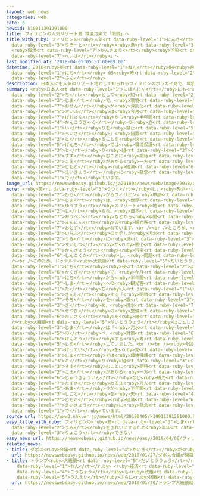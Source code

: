 ```yaml
---
layout: web_news
categories: web
cate: 6
newsid: k10011391291000
title: フィリピンの人気リゾート島 環境汚染で「閉鎖」へ
title_with_ruby: フィリピンの<ruby>人気<rt data-ruby-level="1">にんき</rt></ruby><ruby>リゾート<rt
  data-ruby-level="3">りぞーと</rt></ruby><ruby>島<rt data-ruby-level="3">とう</rt></ruby>
  <ruby>環境<rt data-ruby-level="7">かんきょう</rt></ruby><ruby>汚染<rt data-ruby-level="7">おせん</rt></ruby>で「<ruby>閉鎖<rt
  data-ruby-level="7">へいさ</rt></ruby>」へ
last_modified_at: '2018-04-05T05:51:00+09:00'
datetime: 2018<ruby>年<rt data-ruby-level="1">ねん</rt></ruby>04<ruby>月<rt data-ruby-level="1">がつ</rt></ruby>05<ruby>日<rt
  data-ruby-level="1">にち</rt></ruby> 05<ruby>時<rt data-ruby-level="2">じ</rt></ruby>51<ruby>分<rt
  data-ruby-level="2">ふん</rt></ruby>
description: 日本人にも人気のリゾート地として知られるフィリピンのボラカイ島で、環境汚染が深刻化しているとして、フィリピン政府は今月下旬から半年間観光客の立ち入りを禁止する「閉鎖」措置を取ることを決め、現地では環境保護の取り組みが進むことに期待の声があがる一方、地元経済への影響に懸念も出ています。
summary: <ruby>日本人<rt data-ruby-level="1">にほんじん</rt></ruby>にも<ruby>人気<rt data-ruby-level="1">にんき</rt></ruby>のリゾート<ruby>地<rt
  data-ruby-level="2">ち</rt></ruby>として<ruby>知<rt data-ruby-level="2">し</rt></ruby>られるフィリピンのボラカイ<ruby>島<rt
  data-ruby-level="3">じま</rt></ruby>で、<ruby>環境<rt data-ruby-level="7">かんきょう</rt></ruby><ruby>汚染<rt
  data-ruby-level="7">おせん</rt></ruby>が<ruby>深刻化<rt data-ruby-level="6">しんこくか</rt></ruby>しているとして、フィリピン<ruby>政府<rt
  data-ruby-level="5">せいふ</rt></ruby>は<ruby>今月<rt data-ruby-level="2">こんげつ</rt></ruby><ruby>下旬<rt
  data-ruby-level="7">げじゅん</rt></ruby>から<ruby>半年間<rt data-ruby-level="2">はんとしかん</rt></ruby><ruby>観光客<rt
  data-ruby-level="4">かんこうきゃく</rt></ruby>の<ruby>立<rt data-ruby-level="1">た</rt></ruby>ち<ruby>入<rt
  data-ruby-level="1">い</rt></ruby>りを<ruby>禁止<rt data-ruby-level="5">きんし</rt></ruby>する「<ruby>閉鎖<rt
  data-ruby-level="7">へいさ</rt></ruby>」<ruby>措置<rt data-ruby-level="7">そち</rt></ruby>を<ruby>取<rt
  data-ruby-level="3">と</rt></ruby>ることを<ruby>決<rt data-ruby-level="3">き</rt></ruby>め、<ruby>現地<rt
  data-ruby-level="5">げんち</rt></ruby>では<ruby>環境保護<rt data-ruby-level="7">かんきょうほご</rt></ruby>の<ruby>取<rt
  data-ruby-level="3">と</rt></ruby>り<ruby>組<rt data-ruby-level="3">く</rt></ruby>みが<ruby>進<rt
  data-ruby-level="3">すす</rt></ruby>むことに<ruby>期待<rt data-ruby-level="3">きたい</rt></ruby>の<ruby>声<rt
  data-ruby-level="2">こえ</rt></ruby>があがる<ruby>一方<rt data-ruby-level="2">いっぽう</rt></ruby>、<ruby>地元<rt
  data-ruby-level="2">じもと</rt></ruby><ruby>経済<rt data-ruby-level="6">けいざい</rt></ruby>への<ruby>影響<rt
  data-ruby-level="7">えいきょう</rt></ruby>に<ruby>懸念<rt data-ruby-level="7">けねん</rt></ruby>も<ruby>出<rt
  data-ruby-level="1">で</rt></ruby>ています。
image_url: https://newswebeasy.github.io/ja201804/news/web/image/2018/04/05/K10011391291_1804050908_1804050927_01_02.jpg
more: <ruby>美<rt data-ruby-level="3">うつく</rt></ruby>しい<ruby>砂浜<rt data-ruby-level="7">すなはま</rt></ruby>が<ruby>広<rt
  data-ruby-level="2">ひろ</rt></ruby>がるフィリピン<ruby>中部<rt data-ruby-level="3">ちゅうぶ</rt></ruby>のボラカイ<ruby>島<rt
  data-ruby-level="3">じま</rt></ruby>は、<ruby>世界<rt data-ruby-level="3">せかい</rt></ruby><ruby>有数<rt
  data-ruby-level="3">ゆうすう</rt></ruby>のリゾート<ruby>地<rt data-ruby-level="2">ち</rt></ruby>として<ruby>知<rt
  data-ruby-level="2">し</rt></ruby>られ、<ruby>日本<rt data-ruby-level="1">にっぽん</rt></ruby>や<ruby>欧米<rt
  data-ruby-level="7">おうべい</rt></ruby>などから<ruby>年間<rt data-ruby-level="2">ねんかん</rt></ruby>２００<ruby>万人<rt
  data-ruby-level="2">まんにん</rt></ruby>の<ruby>観光客<rt data-ruby-level="4">かんこうきゃく</rt></ruby>が<ruby>訪<rt
  data-ruby-level="7">おとず</rt></ruby>れています。<br /><br />ところが、<ruby>島<rt data-ruby-level="3">しま</rt></ruby>では<ruby>一部<rt
  data-ruby-level="3">いちぶ</rt></ruby>のホテルが<ruby>汚水<rt data-ruby-level="7">おすい</rt></ruby>をそのまま<ruby>海<rt
  data-ruby-level="2">うみ</rt></ruby>に<ruby>流<rt data-ruby-level="3">なが</rt></ruby>して<ruby>水質<rt
  data-ruby-level="5">すいしつ</rt></ruby>が<ruby>悪化<rt data-ruby-level="3">あっか</rt></ruby>するなど<ruby>環境<rt
  data-ruby-level="7">かんきょう</rt></ruby><ruby>汚染<rt data-ruby-level="7">おせん</rt></ruby>が<ruby>深刻化<rt
  data-ruby-level="6">しんこくか</rt></ruby>し、<ruby>問題<rt data-ruby-level="3">もんだい</rt></ruby>となっています。<br
  /><br />このため、ドゥテルテ<ruby>大統領<rt data-ruby-level="5">だいとうりょう</rt></ruby>は、４<ruby>日<rt
  data-ruby-level="1">にち</rt></ruby><ruby>夜<rt data-ruby-level="2">よる</rt></ruby>の<ruby>閣議<rt
  data-ruby-level="6">かくぎ</rt></ruby>で、<ruby>今月<rt data-ruby-level="2">こんげつ</rt></ruby>２６<ruby>日<rt
  data-ruby-level="1">にち</rt></ruby>から<ruby>半年間<rt data-ruby-level="2">はんとしかん</rt></ruby><ruby>島<rt
  data-ruby-level="3">しま</rt></ruby>への<ruby>観光客<rt data-ruby-level="4">かんこうきゃく</rt></ruby>の<ruby>立<rt
  data-ruby-level="1">た</rt></ruby>ち<ruby>入<rt data-ruby-level="1">い</rt></ruby>りを<ruby>禁止<rt
  data-ruby-level="5">きんし</rt></ruby>する「<ruby>閉鎖<rt data-ruby-level="7">へいさ</rt></ruby>」<ruby>措置<rt
  data-ruby-level="7">そち</rt></ruby>を<ruby>取<rt data-ruby-level="3">と</rt></ruby>ることを<ruby>決<rt
  data-ruby-level="3">き</rt></ruby>め、<ruby>排水<rt data-ruby-level="7">はいすい</rt></ruby><ruby>設備<rt
  data-ruby-level="5">せつび</rt></ruby>の<ruby>整備<rt data-ruby-level="5">せいび</rt></ruby>など<ruby>対策<rt
  data-ruby-level="6">たいさく</rt></ruby>を<ruby>施<rt data-ruby-level="7">ほどこ</rt></ruby>すことになりました。<br
  /><ruby>大統領<rt data-ruby-level="5">だいとうりょう</rt></ruby>はことし２<ruby>月<rt data-ruby-level="1">がつ</rt></ruby>に「ボラカイ<ruby>島<rt
  data-ruby-level="3">じま</rt></ruby>は『<ruby>汚水<rt data-ruby-level="7">おすい</rt></ruby>だめ』になっている」と<ruby>述<rt
  data-ruby-level="5">の</rt></ruby>べ、<ruby>対策<rt data-ruby-level="6">たいさく</rt></ruby>を<ruby>検討<rt
  data-ruby-level="6">けんとう</rt></ruby>する<ruby>考<rt data-ruby-level="2">かんが</rt></ruby>えを<ruby>示<rt
  data-ruby-level="5">しめ</rt></ruby>していました。<br /><br /><ruby>今回<rt data-ruby-level="2">こんかい</rt></ruby>の<ruby>決定<rt
  data-ruby-level="3">けってい</rt></ruby>を<ruby>受<rt data-ruby-level="3">う</rt></ruby>けて<ruby>島<rt
  data-ruby-level="3">しま</rt></ruby>では<ruby>環境保護<rt data-ruby-level="7">かんきょうほご</rt></ruby>の<ruby>取<rt
  data-ruby-level="3">と</rt></ruby>り<ruby>組<rt data-ruby-level="3">く</rt></ruby>みが<ruby>進<rt
  data-ruby-level="3">すす</rt></ruby>むことに<ruby>期待<rt data-ruby-level="3">きたい</rt></ruby>の<ruby>声<rt
  data-ruby-level="2">こえ</rt></ruby>があがる<ruby>一方<rt data-ruby-level="2">いっぽう</rt></ruby>、ホテルの<ruby>従業員<rt
  data-ruby-level="6">じゅうぎょういん</rt></ruby>など<ruby>観光<rt data-ruby-level="4">かんこう</rt></ruby>に<ruby>携<rt
  data-ruby-level="7">たずさ</rt></ruby>わる３<ruby>万人<rt data-ruby-level="2">まんにん</rt></ruby><ruby>余<rt
  data-ruby-level="5">あま</rt></ruby>りが<ruby>半年間<rt data-ruby-level="2">はんとしかん</rt></ruby><ruby>仕事<rt
  data-ruby-level="3">しごと</rt></ruby>を<ruby>失<rt data-ruby-level="4">うしな</rt></ruby>うことになるなど、<ruby>地元<rt
  data-ruby-level="2">じもと</rt></ruby><ruby>経済<rt data-ruby-level="6">けいざい</rt></ruby>への<ruby>影響<rt
  data-ruby-level="7">えいきょう</rt></ruby>に<ruby>懸念<rt data-ruby-level="7">けねん</rt></ruby>も<ruby>出<rt
  data-ruby-level="1">で</rt></ruby>ています。
source_url: https://www3.nhk.or.jp/news/html/20180405/k10011391291000.html
easy_title_with_ruby: フィリピンの<ruby>島<rt data-ruby-level="3">しま</rt></ruby> <ruby>海<rt
  data-ruby-level="2">うみ</rt></ruby>をきれいにするため<ruby>半年<rt data-ruby-level="2">はんとし</rt></ruby><ruby>旅行<rt
  data-ruby-level="3">りょこう</rt></ruby>できない
easy_news_url: https://newswebeasy.github.io/news/easy/2018/04/06/フィリピンの島-海をきれいにするため半年旅行できない
related_news:
- title: ダボス<ruby>会議<rt data-ruby-level="4">かいぎ</rt></ruby>が<ruby>閉幕<rt data-ruby-level="6">へいまく</rt></ruby>
  url: https://newswebeasy.github.io/news/web/2018/01/27/ダボス会議が閉幕
- title: トランプ<ruby>大統領<rt data-ruby-level="5">だいとうりょう</rt></ruby><ruby>就任<rt data-ruby-level="6">しゅうにん</rt></ruby>１<ruby>年<rt
    data-ruby-level="1">ねん</rt></ruby> <ruby>経済<rt data-ruby-level="6">けいざい</rt></ruby><ruby>好調<rt
    data-ruby-level="4">こうちょう</rt></ruby>も<ruby>政権<rt data-ruby-level="6">せいけん</rt></ruby><ruby>運営<rt
    data-ruby-level="5">うんえい</rt></ruby>さらに<ruby>困難<rt data-ruby-level="6">こんなん</rt></ruby>か
  url: https://newswebeasy.github.io/news/web/2018/01/20/トランプ大統領就任1年-経済好調も政権運営さらに困難か
...
```

